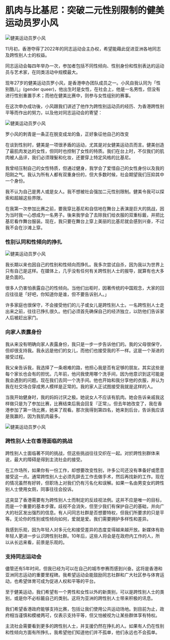 # 肌肉与比基尼：突破二元性别限制的健美运动员罗小风

![健美运动员罗小风](https://zh.amnesty.org/wp-content/uploads/2017/11/245228.jpg)

11月初，香港夺得了2022年的同志运动会主办权，希望能藉此促进亚洲各地同志及跨性别人士的权益。

同志运动会每四年举办一次，参加者包括不同性倾向、性别身份和性别表达的运动员与艺术家，在同类活动中规模最大。

现年27岁的健美运动员罗小风，是香港申办团队成员之一。小风自我认同为「性别酷儿」(gender queer)，他出生时是女性，在社会上，他是一名男性，但没有进行性别重置手术；而他在健美比赛中，则参与女性组别的赛事。

在这次申办成功後，小风跟我们讲述了他作为跨性别运动员的经历、为香港跨性别平等而作出的努力，以及他对同志运动会的寄望：

![健美运动员罗小风](https://zh.amnesty.org/wp-content/uploads/2017/11/245230-1024x433.jpg)

罗小风的刺青是一条正在脱变成龙的鱼，正好象征他自己的改变

在谈到性别时，健美是一项很矛盾的运动，尤其是对女健美运动员而言。健美创造了最肌肉发达的女性，但同时也控制了女性的特质。我们在台上时，不仅我们的肌肉被人品评，我们必须理髮和化妆，还要穿上特定风格的比基尼。

我曾经压制自己的女性特质，但通过健身，我学会了爱惜自己的女性身份以及我的阳刚之气。我认为所有人都有双重身份的，但大多数时候，社会期望我们压抑其中一个身份。

我不认为自己是男人或是女人。我不想被社会强加二元性别限制。健美令我可以探索和超越这些界限。

在我第一次参加比赛之前，要我穿比基尼和自信地在舞台上表演是巨大的挑战，因为当时我一心想成为一名男子。後来我学会了去除我们给衣服的双重标籤，并把比基尼看作舞台服装。现在，我只要在舞台上穿上美丽的比基尼就会感到兴奋，不过我不会在沙滩上穿。

### 性别认同和性倾向的挣扎

![健美运动员罗小风](https://zh.amnesty.org/wp-content/uploads/2017/11/245229-1-300x214.jpg)

我长期以来也因自己的性别和性倾向而挣扎。我多次尝试自杀，因为我以为世界上只有自己是这样。在媒体上，几乎没有任何有关跨性别人士的报导，就算有也大多是负面的。

很多人仍害怕表露自己的性倾向。当他们出柜时，因著传统的中国观念，大家的回应往往是「好吧，你知道你是谁，但不要告诉别人。」

许多家庭也很保守，不会接受他们的儿子或女儿是跨性别人士。一名跨性别人士走出来之前，往往已挣扎很久。他们必须首先确保自己的经济独立，以防他们告诉家人后被赶出家门。

### 向家人表露身份

我从来没有明确向家人表露身份，我只是一步一步告诉他们的。我的父母很保守，但却很支持我。我永远是他们的女儿，而他们也接受我的不一样。这是一个渐进的接受过程。

我父亲告诉我，我选择了一条艰难的路，他担心我是否有足够的朋友。其实这些是每个家长也会有的担忧。几年前，他问我使用哪个洗手间，因为他意识到这可能是我会遇到的问题。现在我们去同一个洗手间。他也开始和我分享他的衣服，并认为我在社交场合穿成男人模样是正常的。我的家人正试图接受我就是这样的人。

当我开始健身时，我的妈妈讨厌之极。她说女人不应该有肌肉。她会告诉亲戚我这样做只是为了参加比赛，比赛结束后我会回复『正常』。但去年她改变了，我在香港参加了第一场比赛，她来了观看。那次我得到第四名，她来到后台，告诉我应该是我赢的，因为我肌肉最多。

![健美运动员罗小风](https://zh.amnesty.org/wp-content/uploads/2017/11/245231-1.jpg)

### 跨性别人士在香港面临的挑战

跨性别人士面临著不同的挑战，但这些挑战往往交织在一起。对於跨性别群体来说，最大的障碍是得到主流社会的接受。

在工作场所，如果你有一份工作，却想要改变性别，许多公司还没有準备好或愿意接受这一点。通常跨性别人士必须先辞去工作去做手术，然后再找新的工作。现在的情况虽然有好转，但职场上对我们仍有污名化和误解。如果一名由男变女的跨性别人士使用女厕，同事往往会投诉。

这突显了香港需要有为跨性别人士而制定的反歧视法例。这并不应是唯一的目标，而是一个重要的基本步骤。歧视不会消失，但至少我们有保护自己的基础，并向广大的社区发出强烈的信息。有人问同志社群是否想要特权，但我们所要求的只是平等。无论你的性别或性倾向如何，爱就是爱。我们需要拥护多样性和差异。

我感到乐观，因为年轻人对多元化和接受差异的态度变得越来越开放。新媒体有助年轻人更进一步认识跨性别社群。10年后，这些人将会是在政府内工作的人，所以从长远来看，前景是乐观的。

### 支持同志运动会

儘管还有5年时间，但我已经为可以在自己的城市参赛而感到兴奋。这将是香港和亚洲同志运动的重要里程碑。我希望运动会能鼓励同志社群和广大社区参与体育运动，也希望体育可成为促进人权和平等的平台。

至于健美运动，我们希望有一个男性和女性以外的新类别，可以是跨性别人士的类别，或是你不必标籤自己的类别。这将为亚洲的跨性别人士带来积极的讯息。

我们希望香港政府能够支持比赛，包括让我们使用公共运动场地。到目前为止，政府相当谨慎和模棱两可，仅表示支持平等，但又怕被视为让某些群体享有特权。

主流社会需要看到更多的跨性别人士，并支援仍然在挣扎的人。如果有人仍在性别和性倾向方面有所挣扎，我希望他们知道他们并不孤单，他们永远也不会孤单。